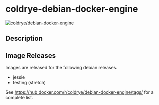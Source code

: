 # coldrye-debian-docker-engine

[![coldrye/debian-docker-engine](http://dockeri.co/image/coldrye/debian-docker-engine)](https://hub.docker.com/r/coldrye/debian-docker-engine/)


## Description


## Image Releases

Images are released for the following debian releases.

- jessie
- testing (stretch)

See https://hub.docker.com/r/coldrye/debian-docker-engine/tags/ for a complete list.

